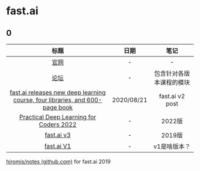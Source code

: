 # fast.ai

## 0

| 标题 | 日期 | 笔记 |
| :--: | :--: | :--: |
|[官网](https://www.fast.ai/)|-|-|
|[论坛](https://forums.fast.ai/)|-|包含针对各版本课程的模块|
|[fast.ai releases new deep learning course, four libraries, and 600-page book](https://www.fast.ai/posts/2020-08-21-fastai2-launch.html#practical-deep-learning-for-coders-the-course)|2020/08/21|fast.ai v2 post|
|[Practical Deep Learning for Coders 2022](https://course.fast.ai/)|-|2022版|
|[fast.ai v3](https://course19.fast.ai/index.html)|-|2019版|
|[fast.ai V1](https://docs.fast.ai/)|-|v1是啥版本？|

[hiromis/notes (github.com)](https://github.com/hiromis/notes/tree/master) for fast.ai 2019